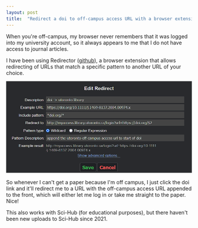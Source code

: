 ```yaml
---
layout: post
title:  "Redirect a doi to off-campus access URL with a browser extension"
---
```


When you're off-campus, my browser never remembers that it was logged into my university account, so it always appears to me that I do not have access to journal articles.

I have been using Redirector ([github](https://github.com/einaregilsson/Redirector)), a browser extension that allows redirecting of URLs that match a specific pattern to another URL of your choice.

![include pattern is *doi.org/*, and redirects to OFFCAMPUSURLhttps://doi.org/$2](/assets/2023-05-09-redirector.png)

So whenever I can't get a paper because I'm off campus, I just click the doi link and it'll redirect me to a URL with the off-campus access URL appended to the front, which will either let me log in or take me straight to the paper. Nice!

This also works with Sci-Hub (for educational purposes), but there haven't been new uploads to Sci-Hub since 2021.
